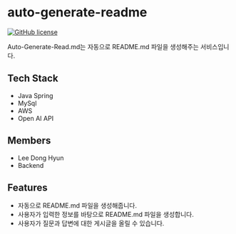 # auto-generate-readme
[![GitHub license](https://img.shields.io/github/license/dongsuu/auto-generate-readme)](https://github.com/dongsuu/auto-generate-readme/blob/master/LICENSE)

Auto-Generate-Read.md는 자동으로 README.md 파일을 생성해주는 서비스입니다.
## Tech Stack

- Java Spring
- MySql
- AWS
- Open AI API

## Members

- Lee Dong Hyun 
- Backend


## Features
- 자동으로 README.md 파일을 생성해줍니다.
- 사용자가 입력한 정보를 바탕으로 README.md 파일을 생성합니다.
- 사용자가 질문과 답변에 대한 게시글을 올릴 수 있습니다.
